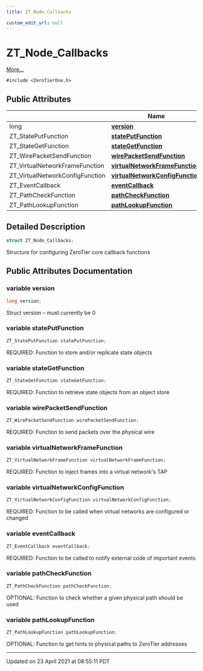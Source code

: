 ```yaml
---
title: ZT_Node_Callbacks

custom_edit_url: null
---
```


# ZT_Node_Callbacks



 [More...](#detailed-description)


`#include <ZeroTierOne.h>`

## Public Attributes

|                | Name           |
| -------------- | -------------- |
| long | **[version](/autogen/libztcore/classes/struct_z_t___node___callbacks.md#variable-version)**  |
| ZT_StatePutFunction | **[statePutFunction](/autogen/libztcore/classes/struct_z_t___node___callbacks.md#variable-stateputfunction)**  |
| ZT_StateGetFunction | **[stateGetFunction](/autogen/libztcore/classes/struct_z_t___node___callbacks.md#variable-stategetfunction)**  |
| ZT_WirePacketSendFunction | **[wirePacketSendFunction](/autogen/libztcore/classes/struct_z_t___node___callbacks.md#variable-wirepacketsendfunction)**  |
| ZT_VirtualNetworkFrameFunction | **[virtualNetworkFrameFunction](/autogen/libztcore/classes/struct_z_t___node___callbacks.md#variable-virtualnetworkframefunction)**  |
| ZT_VirtualNetworkConfigFunction | **[virtualNetworkConfigFunction](/autogen/libztcore/classes/struct_z_t___node___callbacks.md#variable-virtualnetworkconfigfunction)**  |
| ZT_EventCallback | **[eventCallback](/autogen/libztcore/classes/struct_z_t___node___callbacks.md#variable-eventcallback)**  |
| ZT_PathCheckFunction | **[pathCheckFunction](/autogen/libztcore/classes/struct_z_t___node___callbacks.md#variable-pathcheckfunction)**  |
| ZT_PathLookupFunction | **[pathLookupFunction](/autogen/libztcore/classes/struct_z_t___node___callbacks.md#variable-pathlookupfunction)**  |

## Detailed Description

```cpp
struct ZT_Node_Callbacks;
```


Structure for configuring ZeroTier core callback functions 

## Public Attributes Documentation

### variable version

```cpp
long version;
```


Struct version &ndash; must currently be 0 


### variable statePutFunction

```cpp
ZT_StatePutFunction statePutFunction;
```


REQUIRED: Function to store and/or replicate state objects 


### variable stateGetFunction

```cpp
ZT_StateGetFunction stateGetFunction;
```


REQUIRED: Function to retrieve state objects from an object store 


### variable wirePacketSendFunction

```cpp
ZT_WirePacketSendFunction wirePacketSendFunction;
```


REQUIRED: Function to send packets over the physical wire 


### variable virtualNetworkFrameFunction

```cpp
ZT_VirtualNetworkFrameFunction virtualNetworkFrameFunction;
```


REQUIRED: Function to inject frames into a virtual network's TAP 


### variable virtualNetworkConfigFunction

```cpp
ZT_VirtualNetworkConfigFunction virtualNetworkConfigFunction;
```


REQUIRED: Function to be called when virtual networks are configured or changed 


### variable eventCallback

```cpp
ZT_EventCallback eventCallback;
```


REQUIRED: Function to be called to notify external code of important events 


### variable pathCheckFunction

```cpp
ZT_PathCheckFunction pathCheckFunction;
```


OPTIONAL: Function to check whether a given physical path should be used 


### variable pathLookupFunction

```cpp
ZT_PathLookupFunction pathLookupFunction;
```


OPTIONAL: Function to get hints to physical paths to ZeroTier addresses 


-------------------------------

Updated on 23 April 2021 at 08:55:11 PDT